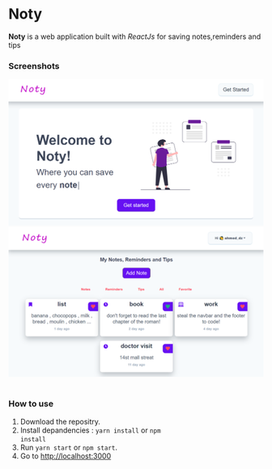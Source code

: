 # Noty

**Noty** is a web application built with _ReactJs_ for saving notes,reminders and tips

### Screenshots

<div><img src="./screenshots/home.png" width="800" alt="Home"></div>

<div><img src="./screenshots/notes.png" width="800" alt="Notes"></div>
<br>

### How to use

1. Download the repositry.
2. Install depandencies :
   <code>yarn install</code> or <code>npm install</code>
3. Run <code>yarn start</code> or <code>npm start</code>.
4. Go to [http://localhost:3000](http://localhost:3000)
